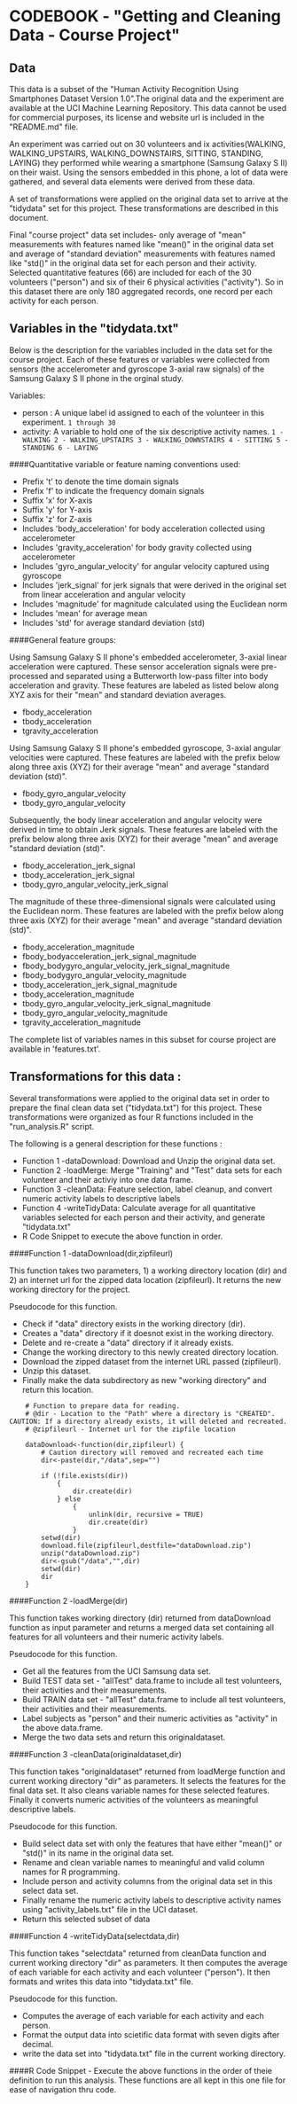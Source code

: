 # CODEBOOK - "Getting and Cleaning Data - Course Project"

## Data
This data is a subset of the "Human Activity Recognition Using Smartphones Dataset Version 1.0".The original data and the experiment are available at the UCI Machine Learning Repository. This data cannot be used for commercial purposes, its license and website url is included in the "README.md" file.

An experiment was carried out on 30 volunteers and ix activities(WALKING, WALKING_UPSTAIRS, WALKING_DOWNSTAIRS, SITTING, STANDING, LAYING) they performed while wearing a smartphone (Samsung Galaxy S II) on their waist. Using the sensors embedded in this phone, a lot of data were gathered, and several data elements were derived from these data. 

A set of transformations were applied on the original data set to arrive at the "tidydata" set for this project. These transformations are described in this document.

Final "course project" data set includes- only average of "mean" measurements with features named like "mean()" in the original data set and 
average of "standard deviation" measurements  with features named like "std()" in the original data set for each person and their activity.
Selected quantitative features (66) are included for each of the 30 volunteers ("person") and six of their 6 physical activities ("activity"). 
So in this dataset there are only 180 aggregated records, one record per each activity for each person. 

## Variables in the "tidydata.txt"

Below is the description for the variables included in the data set for the course project. Each of these features or variables were collected from sensors 
(the accelerometer and gyroscope 3-axial raw signals) of the Samsung Galaxy S II phone in the orginal study.

Variables:
* person : A unique label id assigned to each of the volunteer in this experiment.
		```
		1 through 30
		```
* activity: A variable to hold one of the six descriptive activity names.
		```
		1 - WALKING
		2 - WALKING_UPSTAIRS
		3 - WALKING_DOWNSTAIRS
		4 - SITTING
		5 - STANDING
		6 - LAYING
		```

####Quantitative variable or feature naming conventions used:

* Prefix 't' to denote the time domain signals
* Prefix 'f' to indicate the frequency domain signals
* Suffix 'x' for X-axis
* Suffix 'y' for Y-axis
* Suffix 'z' for Z-axis
* Includes 'body_acceleration' for body acceleration collected using accelerometer
* Includes 'gravity_acceleration' for body gravity collected using accelerometer
* Includes 'gyro_angular_velocity' for angular velocity captured using gyroscope
* Includes 'jerk_signal' for jerk signals that were derived in the original set from linear acceleration and angular velocity
* Includes 'magnitude'  for magnitude calculated using the Euclidean norm 
* Includes 'mean' for average mean
* Includes 'std' for average standard deviation (std)

####General feature groups:

Using Samsung Galaxy S II phone's embedded accelerometer, 3-axial linear acceleration were captured. These sensor acceleration signals were pre-processed and separated using a Butterworth low-pass filter into body acceleration and gravity. These features are labeled as listed below along XYZ axis for their "mean" and standard deviation averages. 

* fbody_acceleration
* tbody_acceleration
* tgravity_acceleration


Using Samsung Galaxy S II phone's embedded gyroscope, 3-axial angular velocities were captured. These features are labeled with the prefix below along three axis (XYZ) for their average "mean" and average "standard deviation (std)".

* fbody_gyro_angular_velocity
* tbody_gyro_angular_velocity


Subsequently, the body linear acceleration and angular velocity were derived in time to obtain Jerk signals. These features are labeled with the prefix below along three axis (XYZ) for their average "mean" and average "standard deviation (std)".

* fbody_acceleration_jerk_signal
* tbody_acceleration_jerk_signal
* tbody_gyro_angular_velocity_jerk_signal

The magnitude of these three-dimensional signals were calculated using the Euclidean norm. These features are labeled with the prefix below along three axis (XYZ) for their average "mean" and average "standard deviation (std)".

* fbody_acceleration_magnitude
* fbody_bodyacceleration_jerk_signal_magnitude
* fbody_bodygyro_angular_velocity_jerk_signal_magnitude
* fbody_bodygyro_angular_velocity_magnitude
* tbody_acceleration_jerk_signal_magnitude
* tbody_acceleration_magnitude
* tbody_gyro_angular_velocity_jerk_signal_magnitude
* tbody_gyro_angular_velocity_magnitude
* tgravity_acceleration_magnitude

The complete list of variables names in this subset for course project are available in 'features.txt'.

## Transformations for this data : 
Several transformations were applied to the original data set in order to prepare the final clean data set ("tidydata.txt") for this project. These transformations were organized as four R functions included in the "run_analysis.R" script. 
	
The following is a general description for these functions :
	
* Function 1 -dataDownload: Download and Unzip the original data set.
* Function 2 -loadMerge: Merge "Training" and "Test" data sets for each volunteer and their activiy into one data frame.
* Function 3 -cleanData: Feature selection, label cleanup, and convert numeric activity labels to descriptive labels
* Function 4 -writeTidyData: Calculate average for all quantitative variables selected for each person and their activity, and generate "tidydata.txt"
* R Code Snippet to execute the above function in order.
	
####Function 1 -dataDownload(dir,zipfileurl)

This function takes two parameters, 1) a working directory location (dir) and 2) an internet url for the zipped data location (zipfileurl). It returns the new working directory for the project.

Pseudocode for this function.
* Check if "data" directory exists in the working directory (dir).
* Creates a "data" directory if it doesnot exist in the working directory.
* Delete and re-create a "data" directory if it already exists.
* Change the working directory to this newly created directory location.
* Download the zipped dataset from the internet URL passed (zipfileurl).
* Unzip this dataset.
* Finally make the data subdirectory as new "working directory" and return this location.

```
    # Function to prepare data for reading.
    # @dir - Location to the "Path" where a directory is "CREATED". CAUTION: If a directory already exists, it will deleted and recreated.
    # @zipfileurl - Internet url for the zipfile location

    dataDownload<-function(dir,zipfileurl) {
		# Caution directory will removed and recreated each time
        dir<-paste(dir,"/data",sep="") 
		
        if (!file.exists(dir)) 
            {
                dir.create(dir) 
            } else  
                {
                    unlink(dir, recursive = TRUE)
                    dir.create(dir) 
                }
        setwd(dir)
        download.file(zipfileurl,destfile="dataDownload.zip")
        unzip("dataDownload.zip")
        dir<-gsub("/data","",dir)
        setwd(dir)
        dir
    }
```
    
####Function 2 -loadMerge(dir)

This function takes working directory (dir) returned from dataDownload function as input parameter and returns a merged data set containing all features for all volunteers and their numeric activity labels.

Pseudocode for this function.
* Get all the features from the UCI Samsung data set. 
* Build TEST data set - "allTest" data.frame to include all test volunteers, their activities and their measurements. 
* Build TRAIN data set - "allTest" data.frame to include all test volunteers, their activities and their measurements.
* Label subjects as "person" and their numeric activities as "activity" in the above data.frame.
* Merge the two data sets and return this originaldataset.

####Function 3 -cleanData(originaldataset,dir)

This function takes "originaldataset" returned from loadMerge function and current working directory "dir" as parameters. It selects the features for the final data set. It also cleans variable names for these selected features. Finally it converts numeric activities of the volunteers as meaningful descriptive labels.

Pseudocode for this function.
* Build select data set with only the features that have either "mean()" or "std()" in its name in the original data set.
* Rename and clean variable names to meaningful and valid column names for R programming.
* Include person and activity columns from the original data set in this select data set.
* Finally rename the numeric activity labels to descriptive activity names using "activity_labels.txt" file in the UCI dataset.
* Return this selected subset of data


####Function 4 -writeTidyData(selectdata,dir)

This function takes "selectdata" returned from cleanData function and current working directory "dir" as parameters. It then computes the average of each variable for each activity and each volunteer ("person"). It then formats and writes this data into "tidydata.txt" file.

Pseudocode for this function.
* Computes the average of each variable for each activity and each person.
* Format the output data into scietific data format with seven digits after decimal.
* write the data set into "tidydata.txt" file in the current working directory. 

####R Code Snippet - Execute the above functions in the order of theie definition to run this analysis. These functions are all kept in this one file for ease of navigation thru code.




    
    
    
    
    
